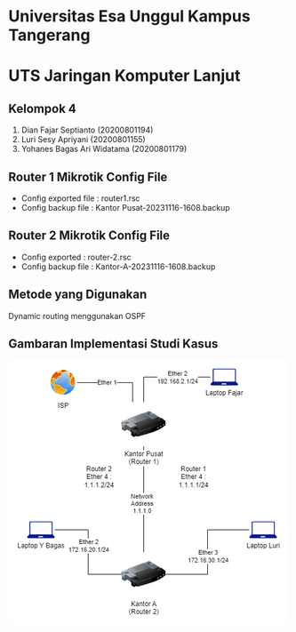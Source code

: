 
# Universitas Esa Unggul Kampus Tangerang
# UTS Jaringan Komputer Lanjut
## Kelompok 4 
1. Dian Fajar Septianto (20200801194)
2. Luri Sesy Apriyani (20200801155)
3. Yohanes Bagas Ari Widatama (20200801179)

## Router 1 Mikrotik Config File
- Config exported file : router1.rsc
- Config backup file : Kantor Pusat-20231116-1608.backup
## Router 2 Mikrotik Config File
- Config exported : router-2.rsc
- Config backup file : Kantor-A-20231116-1608.backup

## Metode yang Digunakan
Dynamic routing menggunakan OSPF

## Gambaran Implementasi Studi Kasus
<div align="center">
  <img src="./klmpok-4.drawio.png" style="border: 15px solid white;">
</div>
